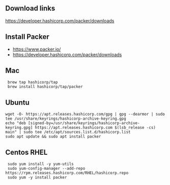 ## Download links
https://developer.hashicorp.com/packer/downloads

## Install Packer
- https://www.packer.io/
- https://developer.hashicorp.com/packer/downloads

## Mac
```
 brew tap hashicorp/tap
 brew install hashicorp/tap/packer
 ```

## Ubuntu
```
wget -O- https://apt.releases.hashicorp.com/gpg | gpg --dearmor | sudo tee /usr/share/keyrings/hashicorp-archive-keyring.gpg
echo "deb [signed-by=/usr/share/keyrings/hashicorp-archive-keyring.gpg] https://apt.releases.hashicorp.com $(lsb_release -cs) main" | sudo tee /etc/apt/sources.list.d/hashicorp.list
sudo apt update && sudo apt install packer
```

## Centos RHEL
```
 sudo yum install -y yum-utils
 sudo yum-config-manager --add-repo https://rpm.releases.hashicorp.com/RHEL/hashicorp.repo
 sudo yum -y install packer
 ```
